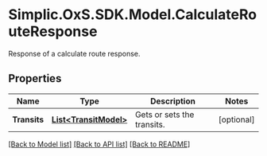# Simplic.OxS.SDK.Model.CalculateRouteResponse
Response of a calculate route response.

## Properties

Name | Type | Description | Notes
------------ | ------------- | ------------- | -------------
**Transits** | [**List&lt;TransitModel&gt;**](TransitModel.md) | Gets or sets the transits. | [optional] 

[[Back to Model list]](../README.md#documentation-for-models) [[Back to API list]](../README.md#documentation-for-api-endpoints) [[Back to README]](../README.md)

